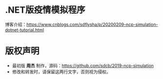 # .NET版疫情模拟程序
博客介绍：https://www.cnblogs.com/sdflysha/p/20200209-ncp-simulation-dotnet-tutorial.html

# 版权声明
* 最初版 **周杰** 制作，源码：https://github.com/sdcb/2019-ncp-simulation
* 修改和转发时，请保留这两行文字，否则视为侵权。
